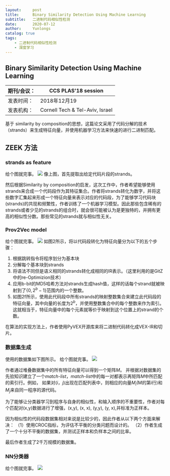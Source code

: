 ```yaml
---
layout:     post
title:      Binary Similarity Detection Using Machine Learning
subtitle:   二进制代码相似性检测
date:       2020-07-12
author:     Yunlongs
catalog: true
tags:
    - 二进制代码相似性检测
    - 深度学习
---
```


## Binary Similarity Detection Using Machine Learning

|期刊/会议： |CCS PLAS'18 session|
| ---|---|
|发表时间：|2018年12月19|
|发表机构：|Cornell Tech & Tel-Aviv, Israel|

基于 similarity by composition的思想，这篇论文采用了代码分解的技术（strands）来生成特征向量，并使用机器学习方法来快速的进行二进制匹配。

## ZEEK 方法
### strands as feature
给个图就完事。
![](https://yunlongs-1253041399.cos.ap-chengdu.myqcloud.com/image/Similary_Detection/147.png)
像上图，首先提取出给定代码片段的strands。

然后根据Similarity by composition的启发，这次工作中，作者希望能够使用strands来合成一个代码段作为其特征集合。作者将strands转化为数字，并将这些数字汇集起来形成一个特征向量来表示对应的代码段，为了能够学习代码块(strands)的共现和频繁性，作者训练了一个机器学习模型。因此那些包含稀有的strands或者少见的strands的组合时，就会很可能被认为是更独特的，并拥有更高的相似性分数。那些常见的strands就与相似性无关。

### Prov2Vec model
给个图就完事。
![](https://yunlongs-1253041399.cos.ap-chengdu.myqcloud.com/image/Similary_Detection/148.png)
如图2所示，将以代码段转化为特征向量分为以下的五个步骤：
1. 根据跳转指令将程序划分为基本块
2. 分解每个基本块到strands
3. 将语法不同但是语义相同的strands转化成相同的IR表示。（这里利用的是GitZ中的re-Optimizion技术）
4. 应用b-bit的MD5哈希方法对strands生成hash值，这样的话每个strand就被映射到了$\lbrace 0,2^b-1 \rbrace$范围内的一个整数。
5. 如图2f所示，使用此代码段中所有strands的映射整数集合来建立此代码段的特征向量，其中向量的长度为$2^b$，并使用整数集合中的每个整数来作为索引。这就相当于，特征向量中的每个元素就等价于映射到这个位置上的strand的个数。

在算法的实现方法上，作者使用PyVEX开源库来将二进制代码转化成VEX-IR和切片。

### 数据集生成
使用的数据集如下图所示。
给个图就完事。
![](https://yunlongs-1253041399.cos.ap-chengdu.myqcloud.com/image/Similary_Detection/149.png)

作者通过堆叠数据集中的所有特征向量可以得到一个矩阵$M$。
并根据对数据集的先验知识建立了一个*match-list*，*match-list*中的每一对都表示再矩阵$M$中所匹配的索引行。例如， 如果对$(i，j)$出现在匹配列表中，则相应的向量$M_i$(M的第i行)和$M_j$来自同一程序的源代码。


为了能够让分类器学习到程序与自身的相似性，和输入顺序的不重要性，作者对每个匹配对(x,y)数据进行了增强，(x,y), (x, x), (y,y), (y, x),并标准为正样本。

因为相似性的代码段数据集相对来说是比较少的，因此作者从以下两个方面来解决：
（1）使用CROC指标，为评估不平衡的分类问题而设计的。
（2）作者生成了一个十分不平衡的数据集，并测试正样本和负样本之间的比率。

最后作者生成了2千万规模的数据集。

### NN分类器
给个图就完事。
![](https://yunlongs-1253041399.cos.ap-chengdu.myqcloud.com/image/Similary_Detection/150.png)